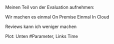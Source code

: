 Meinen Teil von der Evaluation aufnehmen:

Wir machen es einmal On Premise Einmal In Cloud

Reviews kann ich weniger machen

Plot: Unten #Parameter, Links Time